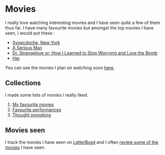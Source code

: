 # Movies
I really love watching interesting movies and I have seen quite a few of them thus far. I have many favourite movies but amongst the top movies I have seen, I would put these : 

- [Synecdoche, New York](https://letterboxd.com/film/synecdoche-new-york/)
- [A Serious Man](https://letterboxd.com/film/a-serious-man/)
- [Dr. Strangelove or: How I Learned to Stop Worrying and Love the Bomb](https://letterboxd.com/film/dr-strangelove-or-how-i-learned-to-stop-worrying-and-love-the-bomb/)
- [Her](https://letterboxd.com/film/her/)

You can see the movies I plan on watching soon [here](../movies/watching-movies.md).

## Collections
I made some lists of movies I really liked. 

1. [My favourite movies](https://letterboxd.com/nikitavoloboev/list/absolutely-incredible/)
2. [Favourite performances](https://letterboxd.com/nikitavoloboev/list/favourite-performances/)
3. [Thought provoking](https://letterboxd.com/nikitavoloboev/list/thought-provoking/)

## Movies seen
I track the movies I have seen on [LetterBoxd](https://letterboxd.com/NikitaVoloboev/) and I often [review some of the movies](https://letterboxd.com/nikitavoloboev/films/reviews/by/added/) I have seen. 